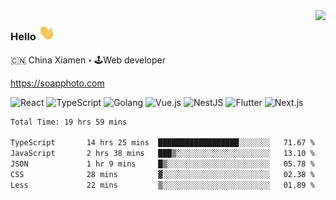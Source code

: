 <img align="right" src="https://github-readme-stats.vercel.app/api?username=yiiu&show_icons=false&bg_color=30,e96443,904e95&title_color=fff&text_color=fff" />

### Hello <img src="https://raw.githubusercontent.com/ABSphreak/ABSphreak/master/gifs/Hi.gif" width="26px" />
 
🇨🇳 China Xiamen・🕹Web developer

https://soapphoto.com

<p align="left"><img src="https://cdn.svgporn.com/logos/react.svg" alt="React" width="32" height="32"/> <img src="https://cdn.svgporn.com/logos/typescript-icon.svg" alt="TypeScript" width="32" height="32"/> <img src="https://cdn.svgporn.com/logos/gopher.svg" alt="Golang" width="32" height="32"/> <img src="https://cdn.svgporn.com/logos/vue.svg" alt="Vue.js" width="32" height="32"/> <img src="https://cdn.svgporn.com/logos/nestjs.svg" alt="NestJS" width="32" height="32"/> <img src="https://cdn.svgporn.com/logos/flutter.svg" alt="Flutter" width="32" height="32"/> <img src="https://cdn.svgporn.com/logos/nextjs-icon.svg" alt="Next.js" width="32" height="32"/></p>


<!--START_SECTION:waka-->

```txt
Total Time: 19 hrs 59 mins

TypeScript       14 hrs 25 mins  ██████████████████░░░░░░░   71.67 %
JavaScript       2 hrs 38 mins   ███▒░░░░░░░░░░░░░░░░░░░░░   13.10 %
JSON             1 hr 9 mins     █▒░░░░░░░░░░░░░░░░░░░░░░░   05.78 %
CSS              28 mins         ▓░░░░░░░░░░░░░░░░░░░░░░░░   02.38 %
Less             22 mins         ▒░░░░░░░░░░░░░░░░░░░░░░░░   01.89 %
```

<!--END_SECTION:waka-->

